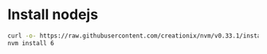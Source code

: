 # Install nodejs

```bash
curl -o- https://raw.githubusercontent.com/creationix/nvm/v0.33.1/install.sh | zsh
nvm install 6
```
